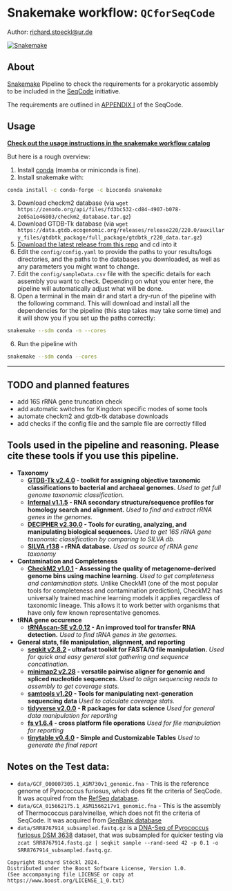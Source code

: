 # Snakemake workflow: `QCforSeqCode`

Author: richard.stoeckl@ur.de

[![Snakemake](https://img.shields.io/badge/snakemake-≥8.10.0-brightgreen.svg)](https://snakemake.github.io)

## About
[Snakemake](https://snakemake.github.io) Pipeline to check the requirements for a prokaryotic assembly to be included in the [SeqCode](https://registry.seqco.de/) initiative.

The requirements are outlined in [APPENDIX I](https://registry.seqco.de/page/seqcode#data-quality-necessary-for-completion-of-seqcode-registryb) of the SeqCode.

## Usage

**[Check out the usage instructions in the snakemake workflow catalog](https://snakemake.github.io/snakemake-workflow-catalog?usage=richardstoeckl/QCforSeqCode)**

But here is a rough overview:
1. Install [conda](https://docs.conda.io/en/latest/miniconda.html) (mamba or miniconda is fine).
2. Install snakemake with:
```bash
conda install -c conda-forge -c bioconda snakemake
```
3. Download checkm2 database (via `wget https://zenodo.org/api/files/fd3bc532-cd84-4907-b078-2e05a1e46803/checkm2_database.tar.gz`)
4. Download GTDB-Tk database (via `wget https://data.gtdb.ecogenomic.org/releases/release220/220.0/auxillary_files/gtdbtk_package/full_package/gtdbtk_r220_data.tar.gz`)
3. [Download the latest release from this repo](https://github.com/richardstoeckl/QCforSeqCode/releases/latest) and cd into it
4. Edit the `config/config.yaml` to provide the paths to your results/logs directories, and the paths to the databases you downloaded, as well as any parameters you might want to change.
5. Edit the `config/sampleData.csv` file with the specific details for each assembly you want to check. Depending on what you enter here, the pipeline will automatically adjust what will be done.
5. Open a terminal in the main dir and start a dry-run of the pipeline with the following command. This will download and install all the dependencies for the pipeline (this step takes may take some time) and it will show you if you set up the paths correctly:

```bash
snakemake --sdm conda -n --cores
```
6. Run the pipeline with
```bash
snakemake --sdm conda --cores
```
---

## TODO and planned features
- add 16S rRNA gene truncation check
- add automatic switches for Kingdom specific modes of some tools
- automate checkm2 and gtdb-tk database downloads
- add checks if the config file and the sample file are correctly filled

## Tools used in the pipeline and reasoning. Please cite these tools if you use this pipeline.
- **Taxonomy**
    - **[GTDB-Tk v2.4.0](https://github.com/Ecogenomics/GTDBTk/) - toolkit for assigning objective taxonomic classifications to bacterial and archaeal genomes.** *Used to get full genome taxonomic classification.*
    - **[Infernal v1.1.5](https://github.com/EddyRivasLab/infernal) - RNA secondary structure/sequence profiles for homology search and alignment.** *Used to find and extract rRNA genes in the genomes.*
    - **[DECIPHER v2.30.0](https://doi.org/doi:10.18129/B9.bioc.DECIPHER) - Tools for curating, analyzing, and manipulating biological sequences.** *Used to get 16S rRNA gene taxonomic classification by comparing to SILVA db.*
    - **[SILVA r138](https://www.arb-silva.de/) - rRNA database.** *Used as source of rRNA gene taxonomy*
- **Contamination and Completeness**
    - **[CheckM2 v1.0.1](https://github.com/chklovski/CheckM2/) - Assessing the quality of metagenome-derived genome bins using machine learning.** *Used to get completeness and contamination stats.* Unlike CheckM1 (one of the most popular tools for completeness and contamination prediction), CheckM2 has universally trained machine learning models it applies regardless of taxonomic lineage. This allows it to work better with organisms that have only few known representative genomes.
- **tRNA gene occurence**
    - **[tRNAscan-SE v2.0.12](https://github.com/UCSC-LoweLab/tRNAscan-SE) - An improved tool for transfer RNA detection.** *Used to find tRNA genes in the genomes.*
- **General stats, file manipulation, alignment, and reporting**
    - **[seqkit v2.8.2](https://github.com/shenwei356/seqkit) - ultrafast toolkit for FASTA/Q file manipulation.** *Used for quick and easy general stat gathering and sequence concatination.*
    - **[minimap2 v2.28](https://github.com/lh3/minimap2) - versatile pairwise aligner for genomic and spliced nucleotide sequences.** *Used to align sequencing reads to assembly to get coverage stats.*
    - **[samtools v1.20](https://github.com/samtools/samtools) - Tools for manipulating next-generation sequencing data** *Used to calculate coverage stats.*
    - **[tidyverse v2.0.0](https://github.com/tidyverse) - R packages for data science** *Used for general data manipulation for reporting*
    - **[fs v1.6.4](https://github.com/r-lib/fs/) - cross platform file operations** *Used for file manipulation for reporting*
    - **[tinytable v0.4.0](https://github.com/vincentarelbundock/tinytable) - Simple and Customizable Tables** *Used to generate the final report*


## Notes on the Test data:
- `data/GCF_000007305.1_ASM730v1_genomic.fna` - This is the reference genome of Pyrococcus furiosus, which does fit the criteria of SeqCode. It was acquired from the [RefSeq database](https://www.ncbi.nlm.nih.gov/datasets/genome/GCF_000007305.1/).
- `data/GCA_015662175.1_ASM1566217v1_genomic.fna` - This is the assembly of Thermococcus paralvinellae, which does not fit the criteria of SeqCode. It was acquired from [GenBank database](https://www.ncbi.nlm.nih.gov/datasets/genome/GCA_015662175.1/)
- `data/SRR8767914_subsampled.fastq.gz` is a [DNA-Seq of Pyrococcus furiosus DSM 3638](https://www.ncbi.nlm.nih.gov/sra/SRR8767914) dataset, that was subsampled for quicker testing via `zcat SRR8767914.fastq.gz | seqkit sample --rand-seed 42 -p 0.1 -o SRR8767914_subsampled.fastq.gz`.

```
Copyright Richard Stöckl 2024.
Distributed under the Boost Software License, Version 1.0.
(See accompanying file LICENSE or copy at 
https://www.boost.org/LICENSE_1_0.txt)
```
